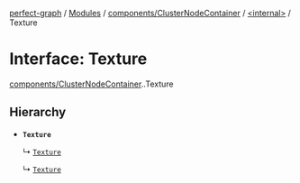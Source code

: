 [perfect-graph](../README.md) / [Modules](../modules.md) / [components/ClusterNodeContainer](../modules/components_ClusterNodeContainer.md) / [<internal\>](../modules/components_ClusterNodeContainer._internal_.md) / Texture

# Interface: Texture

[components/ClusterNodeContainer](../modules/components_ClusterNodeContainer.md).[<internal>](../modules/components_ClusterNodeContainer._internal_.md).Texture

## Hierarchy

- **`Texture`**

  ↳ [`Texture`](../classes/components_ClusterNodeContainer._internal_.Texture.md)

  ↳ [`Texture`](../classes/components_ClusterNodeContainer._internal_.__Users_turgaysaba_Desktop_projects_perfect_graph_node_modules__pixi_core_index_.Texture.md)

